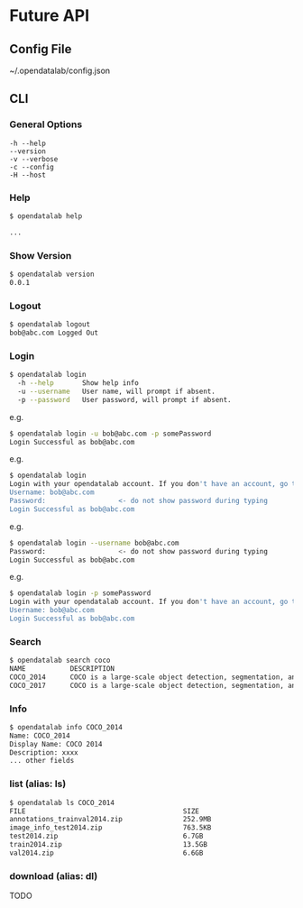# Future API

## Config File

 ~/.opendatalab/config.json

## CLI

### General Options

```
-h --help
--version
-v --verbose
-c --config
-H --host

```

### Help

```bash
$ opendatalab help

...
```

### Show Version

```bash
$ opendatalab version
0.0.1
```

### Logout

```bash
$ opendatalab logout
bob@abc.com Logged Out
```

### Login

```bash
$ opendatalab login
  -h --help       Show help info
  -u --username   User name, will prompt if absent.
  -p --password   User password, will prompt if absent.
```

e.g.
```bash
$ opendatalab login -u bob@abc.com -p somePassword
Login Successful as bob@abc.com
```

e.g.
```bash
$ opendatalab login
Login with your opendatalab account. If you don't have an account, go to https://opendatalab.com to create one.
Username: bob@abc.com
Password:                  <- do not show password during typing
Login Successful as bob@abc.com
```

e.g.
```bash
$ opendatalab login --username bob@abc.com
Password:                  <- do not show password during typing
Login Successful as bob@abc.com
```

e.g.
```bash
$ opendatalab login -p somePassword
Login with your opendatalab account. If you don't have an account, go to https://opendatalab.com to create one.
Username: bob@abc.com
Login Successful as bob@abc.com
```

### Search

```bash
$ opendatalab search coco
NAME           DESCRIPTION                                                                DOWNLOADS
COCO_2014      COCO is a large-scale object detection, segmentation, and captioning ...   22
COCO_2017      COCO is a large-scale object detection, segmentation, and captioning ...   33
```

### Info

```bash
$ opendatalab info COCO_2014
Name: COCO_2014
Display Name: COCO 2014
Description: xxxx
... other fields
```

### list (alias: ls)

```bash
$ opendatalab ls COCO_2014
FILE                                       SIZE
annotations_trainval2014.zip               252.9MB
image_info_test2014.zip                    763.5KB
test2014.zip                               6.7GB
train2014.zip                              13.5GB
val2014.zip                                6.6GB
```

### download (alias: dl)

TODO




